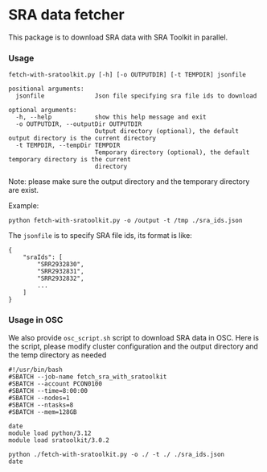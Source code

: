 # SRA data fetcher
This package is to download SRA data with SRA Toolkit in parallel.

### Usage

```
fetch-with-sratoolkit.py [-h] [-o OUTPUTDIR] [-t TEMPDIR] jsonfile

positional arguments:
  jsonfile              Json file specifying sra file ids to download

optional arguments:
  -h, --help            show this help message and exit
  -o OUTPUTDIR, --outputDir OUTPUTDIR
                        Output directory (optional), the default output directory is the current directory
  -t TEMPDIR, --tempDir TEMPDIR
                        Temporary directory (optional), the default temporary directory is the current
                        directory

```
Note: please make sure the output directory and the temporary directory are exist.

Example:
```
python fetch-with-sratoolkit.py -o /output -t /tmp ./sra_ids.json
```

The `jsonfile` is to specify SRA file ids, its format is like:
```
{
    "sraIds": [
        "SRR2932830",
        "SRR2932831",
        "SRR2932832",
        ...
    ]
}
```

### Usage in OSC
We also provide `osc_script.sh` script to download SRA data in OSC. Here is the script, please modify cluster configuration and the output directory and the temp directory as needed
```
#!/usr/bin/bash
#SBATCH --job-name fetch_sra_with_sratoolkit
#SBATCH --account PCON0100
#SBATCH --time=8:00:00
#SBATCH --nodes=1
#SBATCH --ntasks=8
#SBATCH --mem=128GB

date
module load python/3.12
module load sratoolkit/3.0.2

python ./fetch-with-sratoolkit.py -o ./ -t ./ ./sra_ids.json
date
```


